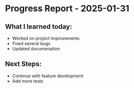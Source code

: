 # Progress Report - 2025-01-31
## What I learned today:
- Worked on project improvements
- Fixed several bugs
- Updated documenation

## Next Steps:
- Continue with feature development
- Add more tests
